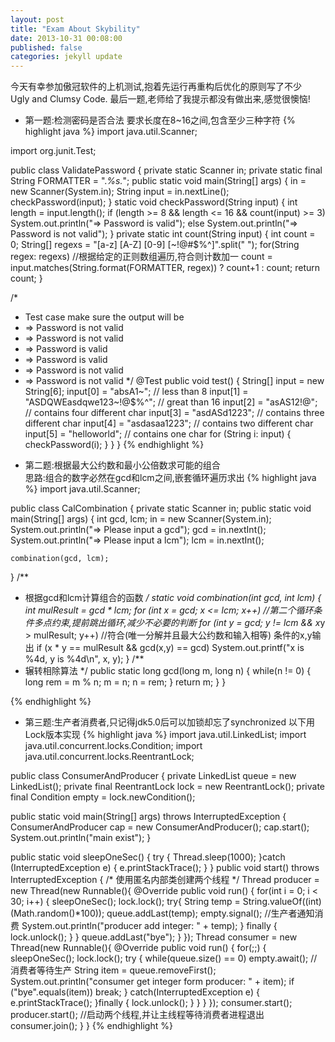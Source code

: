 ```yaml
---
layout: post
title: "Exam About Skybility"
date: 2013-10-31 00:08:00
published: false
categories: jekyll update
---
```


今天有幸参加傲冠软件的上机测试,抱着先运行再重构后优化的原则写了不少  
Ugly and Clumsy Code. 最后一题,老师给了我提示都没有做出来,感觉很懊恼!

- 第一题:检测密码是否合法
要求长度在8~16之间,包含至少三种字符
{% highlight java %}
import java.util.Scanner;

import org.junit.Test;

public class ValidatePassword {
  private static Scanner in;
  private static final String FORMATTER = ".*%s.*";
  public static void main(String[] args) {
    in = new Scanner(System.in);
    String input = in.nextLine();
    checkPassword(input);
  }
  static void checkPassword(String input) {
    int length = input.length();
    if (length >= 8 && length <= 16 && count(input) >= 3)
      System.out.println("=> Password is valid");
    else
      System.out.println("=> Password is not valid");
  }
  private static int count(String input) {
    int count = 0;
    String[] regexs = 
      "[a-z] [A-Z] [0-9] [~!@#$%^]".split(" ");
    for(String regex: regexs)     //根据给定的正则数组遍历,符合则计数加一
      count = input.matches(String.format(FORMATTER, regex)) ? count+1 : count;
    return count;
  }
  
  /*
   * Test case make sure the output will be 
   * => Password is not valid 
   * => Password is not valid 
   * => Password is valid 
   * => Password is valid 
   * => Password is not valid 
   * => Password is not valid
   */
  @Test
  public void test() {
    String[] input = new String[6];
    input[0] = "absA1~";                // less than 8
    input[1] = "ASDQWEasdqwe123~!@$%^"; // great than 16
    input[2] = "asAS12!@";      // contains four different char
    input[3] = "asdASd1223";    // contains three different char
    input[4] = "asdasaa1223";   // contains two different char
    input[5] = "helloworld";    // contains one char
    for (String i: input) {
      checkPassword(i);
    }
  }
}
{% endhighlight %}

- 第二题:根据最大公约数和最小公倍数求可能的组合  
思路:组合的数字必然在gcd和lcm之间,嵌套循环遍历求出
{% highlight java %}
import java.util.Scanner;

public class CalCombination {
  private static Scanner in;
  public static void main(String[] args) {
    int gcd, lcm;
    in = new Scanner(System.in);
    System.out.println("=> Please input a gcd");
    gcd = in.nextInt();
    System.out.println("=> Please input a lcm");
    lcm = in.nextInt();

    combination(gcd, lcm);
  }
  /**
   * 根据gcd和lcm计算组合的函数
   */
  static void combination(int gcd, int lcm) {
    int mulResult = gcd * lcm;
    for (int x = gcd; x <= lcm; x++)
      //第二个循环条件多点约束,提前跳出循环,减少不必要的判断
      for (int y = gcd; y != lcm && x*y > mulResult; y++)
        //符合(唯一分解并且最大公约数和输入相等) 条件的x,y输出
        if (x * y == mulResult && gcd(x,y) == gcd)
          System.out.printf("x is %4d,  y is %4d\n", x, y);
  }
  /**
   * 辗转相除算法
   */
  public static long gcd(long m, long n) {
    while(n != 0) {
      long rem = m % n;
      m = n;
      n = rem;
    }
    return m;
  }
}

{% endhighlight %}

- 第三题:生产者消费者,只记得jdk5.0后可以加锁却忘了synchronized
以下用Lock版本实现
{% highlight java %}
import java.util.LinkedList;
import java.util.concurrent.locks.Condition;
import java.util.concurrent.locks.ReentrantLock;

public class ConsumerAndProducer {
  private LinkedList<String> queue = new LinkedList<String>();
  private final ReentrantLock lock = new ReentrantLock();
  private final Condition empty = lock.newCondition();

  public static void main(String[] args) throws InterruptedException {
    ConsumerAndProducer cap = new ConsumerAndProducer();
    cap.start();
    System.out.println("main exist");
  }

  public static void sleepOneSec() {
    try {
      Thread.sleep(1000);
    }catch (InterruptedException e) {
      e.printStackTrace();
    }
  }
  public void start() throws InterruptedException {
    /* 使用匿名内部类创建两个线程 */
    Thread producer = new Thread(new Runnable(){
        @Override
        public void run() {
          for(int i = 0; i < 30; i++) {
            sleepOneSec();
            lock.lock();
            try{
              String temp = String.valueOf((int)(Math.random()*100));
              queue.addLast(temp);
              empty.signal();       //生产者通知消费
              System.out.println("producer add integer: " + temp);
            } finally {
              lock.unlock();
            }
          }
          queue.addLast("bye");
        }
    });
    Thread consumer = new Thread(new Runnable(){
        @Override
        public void run() {
          for(;;) {
            sleepOneSec();
            lock.lock();
            try {
              while(queue.size() == 0)
                empty.await();    //消费者等待生产
              String item = queue.removeFirst();
              System.out.println("consumer get integer form producer: " + item);
              if ("bye".equals(item))
                break;
            } catch(InterruptedException e) {
              e.printStackTrace();
            }finally {
              lock.unlock();
            }
          }
        }
    });
    consumer.start();
    producer.start();
    //启动两个线程,并让主线程等待消费者进程退出
    consumer.join();
  }
}
{% endhighlight %}
